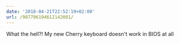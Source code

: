 ```yaml
---
date: '2018-04-21T22:52:19+02:00'
url: /987796194612142081/
---
```

What the hell?! My new Cherry keyboard doesn't work in BIOS at all

